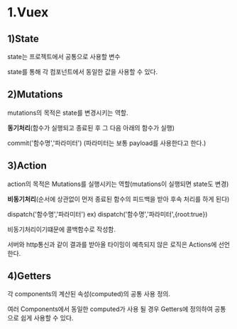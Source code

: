 # 1.Vuex

## 1)State

state는 프로젝트에서 공통으로 사용할 변수

state를 통해 각 컴포넌트에서 동일한 값을 사용할 수 있다.

## 2)Mutations

mutations의 목적은 state를 변경시키는 역할.

**동기처리**(함수가 실행되고 종료된 후 그 다음 아래의 함수가 실행)

commit('함수명','파라미터')
(파라미터는 보통 payload를 사용한다고 한다.)

## 3)Action

action의 목적은 Mutations를 실행시키는 역할(mutations이 실행되면 state도 변경)

**비동기처리**(순서에 상관없이 먼저 종료된 함수의 피드백을 받아 후속 처리를 하게 된다)

dispatch('함수명','파라미터')
ex) dispatch('함수명','파라미터',{root:true})

비동기처리이기떄문에 콜백함수로 작성함.

서버와 http통신과 같이 결과를 받아올 타이밍이 예측되지 않은 로직은 Actions에 선언한다.

## 4)Getters

각 components의 계산된 속성(computed)의 공통 사용 정의.

여러 Components에서 동일한 computed가 사용 될 경우 Getters에 정의하여 공통으로 쉽게 사용할 수 있다.